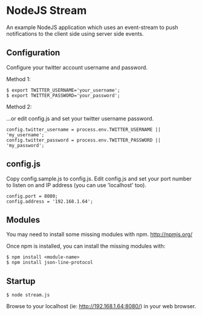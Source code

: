 NodeJS Stream
=============

An example NodeJS application which uses an event-stream to push notifications to the client side using server side events.

Configuration
-------------

Configure your twitter account username and password.

Method 1:

	$ export TWITTER_USERNAME='your_username';
	$ export TWITTER_PASSWORD='your_password';

Method 2:

...or edit config.js and set your twitter username password.

	config.twitter_username = process.env.TWITTER_USERNAME || 'my_username';
	config.twitter_password = process.env.TWITTER_PASSWORD || 'my_password';


config.js 
---------

Copy config.sample.js to config.js. Edit config.js and set your port number to listen on and IP address (you can use 'localhost' too).

	config.port = 8080;
	config.address = '192.168.1.64';

Modules
-------

You may need to install some missing modules with npm. http://npmjs.org/

Once npm is installed, you can install the missing modules with:

	$ npm install <module-name>
	$ npm install json-line-protocol

Startup
-------------

	$ node stream.js

Browse to your localhost (ie: http://192.168.1.64:8080/) in your web browser.
